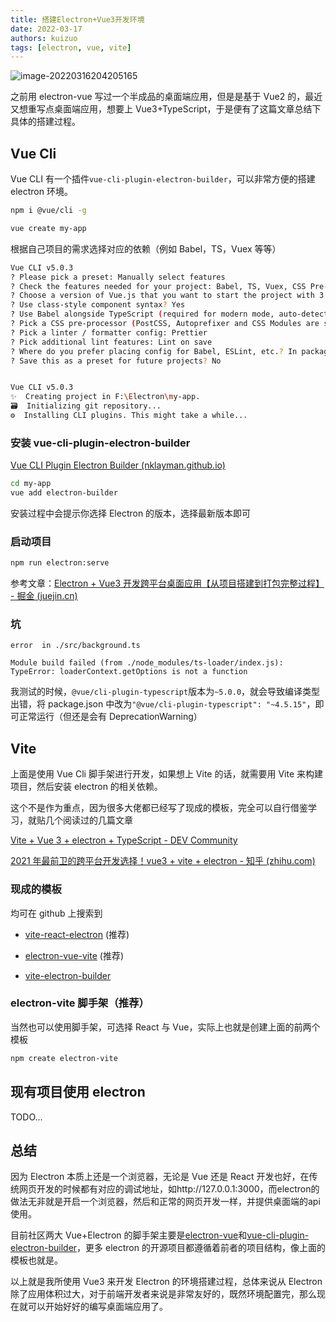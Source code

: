 ```yaml
---
title: 搭建Electron+Vue3开发环境
date: 2022-03-17
authors: kuizuo
tags: [electron, vue, vite]
---
```


![image-20220316204205165](https://img.kuizuo.cn/image-20220316204205165.png)

之前用 electron-vue 写过一个半成品的桌面端应用，但是是基于 Vue2 的，最近又想重写点桌面端应用，想要上 Vue3+TypeScript，于是便有了这篇文章总结下具体的搭建过程。

<!-- truncate -->

## Vue Cli

Vue CLI 有一个插件`vue-cli-plugin-electron-builder`，可以非常方便的搭建 electron 环境。

```sh
npm i @vue/cli -g
```

```sh
vue create my-app
```

根据自己项目的需求选择对应的依赖（例如 Babel，TS，Vuex 等等）

```sh
Vue CLI v5.0.3
? Please pick a preset: Manually select features
? Check the features needed for your project: Babel, TS, Vuex, CSS Pre-processors, Linter
? Choose a version of Vue.js that you want to start the project with 3.x
? Use class-style component syntax? Yes
? Use Babel alongside TypeScript (required for modern mode, auto-detected polyfills, transpiling JSX)? Yes
? Pick a CSS pre-processor (PostCSS, Autoprefixer and CSS Modules are supported by default): Sass/SCSS (with dart-sass)
? Pick a linter / formatter config: Prettier
? Pick additional lint features: Lint on save
? Where do you prefer placing config for Babel, ESLint, etc.? In package.json
? Save this as a preset for future projects? No


Vue CLI v5.0.3
✨  Creating project in F:\Electron\my-app.
🗃  Initializing git repository...
⚙️  Installing CLI plugins. This might take a while...
```

### 安装 vue-cli-plugin-electron-builder

[Vue CLI Plugin Electron Builder (nklayman.github.io)](https://nklayman.github.io/vue-cli-plugin-electron-builder/)

```sh
cd my-app
vue add electron-builder
```

安装过程中会提示你选择 Electron 的版本，选择最新版本即可

### 启动项目

```sh
npm run electron:serve
```

参考文章：[Electron + Vue3 开发跨平台桌面应用【从项目搭建到打包完整过程】 - 掘金 (juejin.cn)](https://juejin.cn/post/6983843979133468708)

### 坑

```
error  in ./src/background.ts

Module build failed (from ./node_modules/ts-loader/index.js):
TypeError: loaderContext.getOptions is not a function
```

我测试的时候，`@vue/cli-plugin-typescript`版本为`~5.0.0`，就会导致编译类型出错，将 package.json 中改为`"@vue/cli-plugin-typescript": "~4.5.15"`，即可正常运行（但还是会有 DeprecationWarning）

## Vite

上面是使用 Vue Cli 脚手架进行开发，如果想上 Vite 的话，就需要用 Vite 来构建项目，然后安装 electron 的相关依赖。

这个不是作为重点，因为很多大佬都已经写了现成的模板，完全可以自行借鉴学习，就贴几个阅读过的几篇文章

[Vite + Vue 3 + electron + TypeScript - DEV Community](https://dev.to/brojenuel/vite-vue-3-electron-5h4o)

[2021 年最前卫的跨平台开发选择！vue3 + vite + electron - 知乎 (zhihu.com)](https://zhuanlan.zhihu.com/p/424202065)

### 现成的模板

均可在 github 上搜索到

- [vite-react-electron](https://github.com/caoxiemeihao/vite-react-electron) (推荐)

- [electron-vue-vite](https://github.com/caoxiemeihao/electron-vue-vite) (推荐)
- [vite-electron-builder](https://github.com/cawa-93/vite-electron-builder)

### electron-vite 脚手架（推荐）

当然也可以使用脚手架，可选择 React 与 Vue，实际上也就是创建上面的前两个模板

```sh
npm create electron-vite
```

## 现有项目使用 electron

TODO...

## 总结

因为 Electron 本质上还是一个浏览器，无论是 Vue 还是 React 开发也好，在传统网页开发的时候都有对应的调试地址，如http://127.0.0.1:3000，而electron的做法无非就是开启一个浏览器，然后和正常的网页开发一样，并提供桌面端的api使用。

目前社区两大 Vue+Electron 的脚手架主要是[electron-vue](https://github.com/SimulatedGREG/electron-vue)和[vue-cli-plugin-electron-builder](https://github.com/nklayman/vue-cli-plugin-electron-builder)，更多 electron 的开源项目都遵循着前者的项目结构，像上面的模板也就是。

以上就是我所使用 Vue3 来开发 Electron 的环境搭建过程，总体来说从 Electron 除了应用体积过大，对于前端开发者来说是非常友好的，既然环境配置完，那么现在就可以开始好好的编写桌面端应用了。
